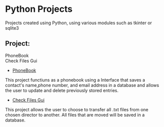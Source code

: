 # Python Projects
 Projects created using Python, using various modules such as tkinter or sqlite3

## Project:
PhoneBook
<br>
Check Files Gui

* [PhoneBook](https://github.com/beatydaniel/Python-Projects/tree/main/Phonebook_Project)

This project functiuns as a phonebook using a Interface that saves a contact's name,phone number, and email address in a database and allows the user to update and delete previously stored entries.

* [Check Files Gui](https://github.com/beatydaniel/Python-Projects/tree/main/File%20Transfer)

This project allows the user to choose to transfer all .txt files from one chosen director to another.
All files that are moved will be saved in a database.



